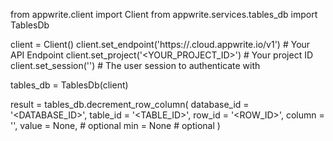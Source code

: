 from appwrite.client import Client
from appwrite.services.tables_db import TablesDb

client = Client()
client.set_endpoint('https://<REGION>.cloud.appwrite.io/v1') # Your API Endpoint
client.set_project('<YOUR_PROJECT_ID>') # Your project ID
client.set_session('') # The user session to authenticate with

tables_db = TablesDb(client)

result = tables_db.decrement_row_column(
    database_id = '<DATABASE_ID>',
    table_id = '<TABLE_ID>',
    row_id = '<ROW_ID>',
    column = '',
    value = None, # optional
    min = None # optional
)
